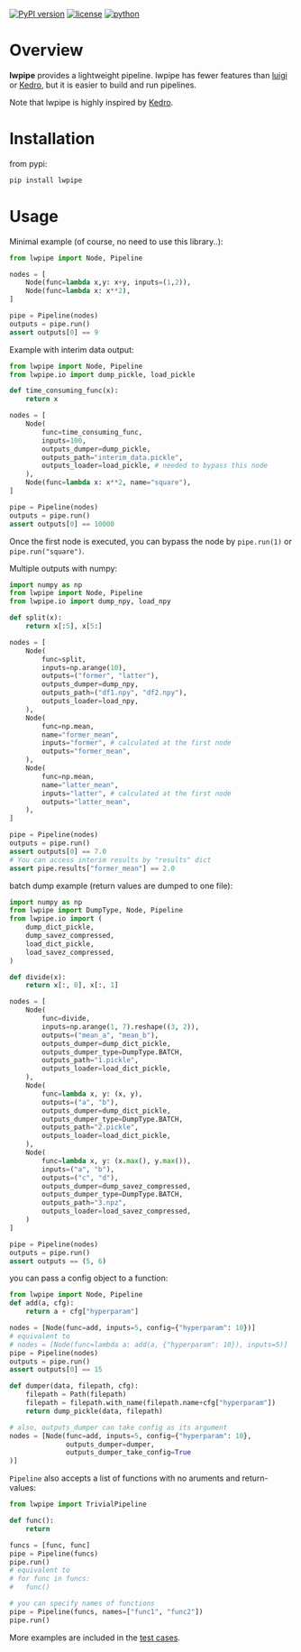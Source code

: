[![PyPI version](https://badge.fury.io/py/lwpipe.svg)](https://badge.fury.io/py/lwpipe)
[![license](https://img.shields.io/pypi/l/lwpipe)](https://github.com/estshorter/lwpipe/blob/master/LICENSE)
[![python](https://img.shields.io/pypi/pyversions/lwpipe)](https://badge.fury.io/py/lwpipe)

# Overview
**lwpipe** provides a lightweight pipeline. lwpipe has fewer features than [luigi](https://github.com/spotify/luigi) or [Kedro](https://github.com/quantumblacklabs/kedro), but it is easier to build and run pipelines.

Note that lwpipe is highly inspired by [Kedro](https://github.com/quantumblacklabs/kedro).

# Installation
from pypi: 
``` sh
pip install lwpipe
```

# Usage
Minimal example (of course, no need to use this library..):
``` python
from lwpipe import Node, Pipeline

nodes = [
    Node(func=lambda x,y: x+y, inputs=(1,2)),
    Node(func=lambda x: x**2),
]

pipe = Pipeline(nodes)
outputs = pipe.run()
assert outputs[0] == 9
```

Example with interim data output:
``` python
from lwpipe import Node, Pipeline
from lwpipe.io import dump_pickle, load_pickle

def time_consuming_func(x):
    return x

nodes = [
    Node(
        func=time_consuming_func,
        inputs=100,
        outputs_dumper=dump_pickle,
        outputs_path="interim_data.pickle",
        outputs_loader=load_pickle, # needed to bypass this node
    ),
    Node(func=lambda x: x**2, name="square"),
]

pipe = Pipeline(nodes)
outputs = pipe.run()
assert outputs[0] == 10000
```
Once the first node is executed, you can bypass the node by `pipe.run(1)` or `pipe.run("square")`.

Multiple outputs with numpy:
``` python
import numpy as np
from lwpipe import Node, Pipeline
from lwpipe.io import dump_npy, load_npy

def split(x):
    return x[:5], x[5:]

nodes = [
    Node(
        func=split,
        inputs=np.arange(10),
        outputs=("former", "latter"),
        outputs_dumper=dump_npy,
        outputs_path=("df1.npy", "df2.npy"),
        outputs_loader=load_npy,
    ),
    Node(
        func=np.mean,
        name="former_mean",
        inputs="former", # calculated at the first node
        outputs="former_mean",
    ),
    Node(
        func=np.mean,
        name="latter_mean",
        inputs="latter", # calculated at the first node
        outputs="latter_mean",
    ),
]

pipe = Pipeline(nodes)
outputs = pipe.run()
assert outputs[0] == 7.0
# You can access interim results by "results" dict
assert pipe.results["former_mean"] == 2.0
```

batch dump example (return values are dumped to one file):
``` python
import numpy as np
from lwpipe import DumpType, Node, Pipeline
from lwpipe.io import (
    dump_dict_pickle,
    dump_savez_compressed,
    load_dict_pickle,
    load_savez_compressed,
)

def divide(x):
    return x[:, 0], x[:, 1]

nodes = [
    Node(
        func=divide,
        inputs=np.arange(1, 7).reshape((3, 2)),
        outputs=("mean_a", "mean_b"),
        outputs_dumper=dump_dict_pickle,
        outputs_dumper_type=DumpType.BATCH,
        outputs_path="1.pickle",
        outputs_loader=load_dict_pickle,
    ),
    Node(
        func=lambda x, y: (x, y),
        outputs=("a", "b"),
        outputs_dumper=dump_dict_pickle,
        outputs_dumper_type=DumpType.BATCH,
        outputs_path="2.pickle",
        outputs_loader=load_dict_pickle,
    ),
    Node(
        func=lambda x, y: (x.max(), y.max()),
        inputs=("a", "b"),
        outputs=("c", "d"),
        outputs_dumper=dump_savez_compressed,
        outputs_dumper_type=DumpType.BATCH,
        outputs_path="3.npz",
        outputs_loader=load_savez_compressed,
    )
]

pipe = Pipeline(nodes)
outputs = pipe.run()
assert outputs == (5, 6)
```

you can pass a config object to a function:
```python
from lwpipe import Node, Pipeline
def add(a, cfg):
    return a + cfg["hyperparam"]

nodes = [Node(func=add, inputs=5, config={"hyperparam": 10})]
# equivalent to
# nodes = [Node(func=lambda a: add(a, {"hyperparam": 10}), inputs=5)]
pipe = Pipeline(nodes)
outputs = pipe.run()
assert outputs[0] == 15

def dumper(data, filepath, cfg):
    filepath = Path(filepath)
    filepath = filepath.with_name(filepath.name+cfg["hyperparam"])
    return dump_pickle(data, filepath)

# also, outputs_dumper can take config as its argument
nodes = [Node(func=add, inputs=5, config={"hyperparam": 10},
              outputs_dumper=dumper,
              outputs_dumper_take_config=True
)]
```

`Pipeline` also accepts a list of functions with no aruments and return-values:
```python
from lwpipe import TrivialPipeline

def func():
    return

funcs = [func, func]
pipe = Pipeline(funcs)
pipe.run()
# equivalent to
# for func in funcs:
#   func()

# you can specify names of functions
pipe = Pipeline(funcs, names=["func1", "func2"])
pipe.run()
```

More examples are included in the [test cases](https://github.com/estshorter/lwpipe/blob/master/tests/test_pipeline.py).